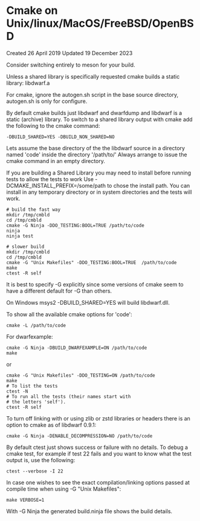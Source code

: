 # Cmake on Unix/linux/MacOS/FreeBSD/OpenBSD
Created 26 April 2019
Updated 19 December 2023

Consider switching entirely to meson for your build.

Unless a shared library is specifically requested
cmake builds a static library: libdwarf.a

For cmake, ignore the autogen.sh
script in the base source directory, autogen.sh
is only for configure.

By default cmake builds just libdwarf and dwarfdump
and libdwarf is a static (archive) library.
To switch to a shared library output with cmake add
the following to the cmake command:

    -DBUILD_SHARED=YES -DBUILD_NON_SHARED=NO

Lets assume the base directory of the the libdwarf source in a
directory named 'code' inside the directory '/path/to/' Always
arrange to issue the cmake command in an empty directory.

If you are building a Shared Library you may need to
install before running tests to allow the tests to work
Use -DCMAKE_INSTALL_PREFIX=/some/path  to chose
the install path.
You can install in any temporary directory or
in system directories and the tests will work.

    # build the fast way
    mkdir /tmp/cmbld
    cd /tmp/cmbld
    cmake -G Ninja -DDO_TESTING:BOOL=TRUE /path/to/code
    ninja
    ninja test

    # slower build
    mkdir /tmp/cmbld
    cd /tmp/cmbld
    cmake -G "Unix Makefiles" -DDO_TESTING:BOOL=TRUE  /path/to/code
    make
    ctest -R self

It is best to specify -G explicitly since some versions of cmake
seem to have a different default for -G than others.

On Windows msys2 -DBUILD_SHARED=YES will build libdwarf.dll.

To show all the available cmake options for 'code':

    cmake -L /path/to/code

For dwarfexample:

    cmake -G Ninja -DBUILD_DWARFEXAMPLE=ON /path/to/code
    make

or

    cmake -G "Unix Makefiles" -DDO_TESTING=ON /path/to/code
    make
    # To list the tests
    ctest -N
    # To run all the tests (their names start with
    # the letters 'self').
    ctest -R self

To turn off linking with or using zlib or zstd libraries
or headers there is an option to cmake as of libdwarf 0.9.1:

    cmake -G Ninja -DENABLE_DECOMPRESSION=NO /path/to/code

By default ctest just shows success or failure with no details.
To debug a cmake test, for example if test 22 fails and you
want to know what the test output is, use the following:

    ctest --verbose -I 22

In case one wishes to see the exact compilation/linking options
passed at compile time when using -G "Unix Makefiles":

    make VERBOSE=1

With -G Ninja the generated build.ninja file shows
the build details.
